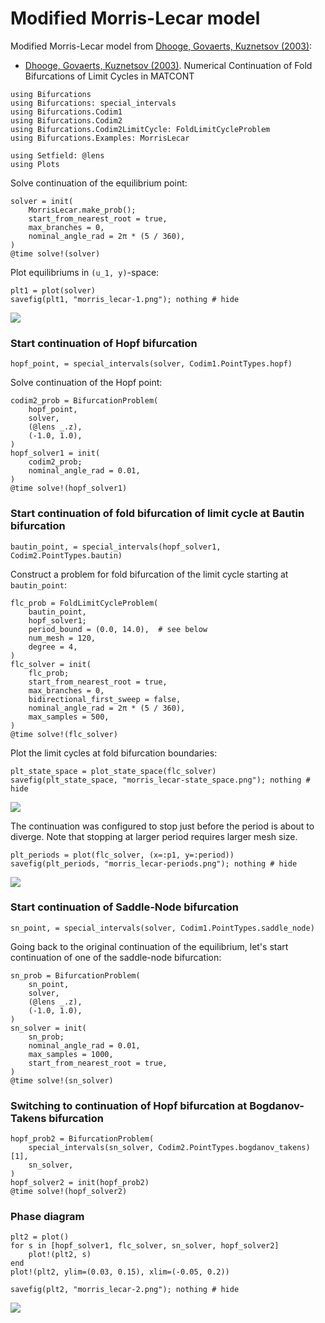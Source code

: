 # Modified Morris-Lecar model

Modified Morris-Lecar model from [Dhooge, Govaerts, Kuznetsov (2003)]:

* [Dhooge, Govaerts, Kuznetsov (2003)].
  Numerical Continuation of Fold Bifurcations of Limit Cycles in MATCONT

[Dhooge, Govaerts, Kuznetsov (2003)]: https://doi.org/10.1007/3-540-44860-8_72

```@example morris_lecar
using Bifurcations
using Bifurcations: special_intervals
using Bifurcations.Codim1
using Bifurcations.Codim2
using Bifurcations.Codim2LimitCycle: FoldLimitCycleProblem
using Bifurcations.Examples: MorrisLecar

using Setfield: @lens
using Plots
```

Solve continuation of the equilibrium point:

```@example morris_lecar
solver = init(
    MorrisLecar.make_prob();
    start_from_nearest_root = true,
    max_branches = 0,
    nominal_angle_rad = 2π * (5 / 360),
)
@time solve!(solver)
```

Plot equilibriums in ``(u_1, y)``-space:

```@example morris_lecar
plt1 = plot(solver)
savefig(plt1, "morris_lecar-1.png"); nothing # hide
```

![](morris_lecar-1.png)

### Start continuation of Hopf bifurcation

```@example morris_lecar
hopf_point, = special_intervals(solver, Codim1.PointTypes.hopf)
```

Solve continuation of the Hopf point:

```@example morris_lecar
codim2_prob = BifurcationProblem(
    hopf_point,
    solver,
    (@lens _.z),
    (-1.0, 1.0),
)
hopf_solver1 = init(
    codim2_prob;
    nominal_angle_rad = 0.01,
)
@time solve!(hopf_solver1)
```

### Start continuation of fold bifurcation of limit cycle at Bautin bifurcation

```@example morris_lecar
bautin_point, = special_intervals(hopf_solver1, Codim2.PointTypes.bautin)
```

Construct a problem for fold bifurcation of the limit cycle starting
at `bautin_point`:

```@example morris_lecar
flc_prob = FoldLimitCycleProblem(
    bautin_point,
    hopf_solver1;
    period_bound = (0.0, 14.0),  # see below
    num_mesh = 120,
    degree = 4,
)
flc_solver = init(
    flc_prob;
    start_from_nearest_root = true,
    max_branches = 0,
    bidirectional_first_sweep = false,
    nominal_angle_rad = 2π * (5 / 360),
    max_samples = 500,
)
@time solve!(flc_solver)
```

Plot the limit cycles at fold bifurcation boundaries:

```@example morris_lecar
plt_state_space = plot_state_space(flc_solver)
savefig(plt_state_space, "morris_lecar-state_space.png"); nothing # hide
```

![](morris_lecar-state_space.png)

The continuation was configured to stop just before the period is
about to diverge.  Note that stopping at larger period requires larger
mesh size.

```@example morris_lecar
plt_periods = plot(flc_solver, (x=:p1, y=:period))
savefig(plt_periods, "morris_lecar-periods.png"); nothing # hide
```

![](morris_lecar-periods.png)

### Start continuation of Saddle-Node bifurcation

```@example morris_lecar
sn_point, = special_intervals(solver, Codim1.PointTypes.saddle_node)
```

Going back to the original continuation of the equilibrium, let's
start continuation of one of the saddle-node bifurcation:

```@example morris_lecar
sn_prob = BifurcationProblem(
    sn_point,
    solver,
    (@lens _.z),
    (-1.0, 1.0),
)
sn_solver = init(
    sn_prob;
    nominal_angle_rad = 0.01,
    max_samples = 1000,
    start_from_nearest_root = true,
)
@time solve!(sn_solver)
```

### Switching to continuation of Hopf bifurcation at Bogdanov-Takens bifurcation

```@example morris_lecar
hopf_prob2 = BifurcationProblem(
    special_intervals(sn_solver, Codim2.PointTypes.bogdanov_takens)[1],
    sn_solver,
)
hopf_solver2 = init(hopf_prob2)
@time solve!(hopf_solver2)
```

### Phase diagram

```@example morris_lecar
plt2 = plot()
for s in [hopf_solver1, flc_solver, sn_solver, hopf_solver2]
    plot!(plt2, s)
end
plot!(plt2, ylim=(0.03, 0.15), xlim=(-0.05, 0.2))

savefig(plt2, "morris_lecar-2.png"); nothing # hide
```

![](morris_lecar-2.png)
